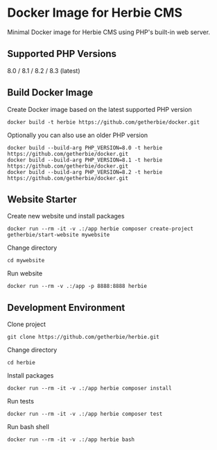 # Docker Image for Herbie CMS

Minimal Docker image for Herbie CMS using PHP's built-in web server.

## Supported PHP Versions

8.0 / 8.1 / 8.2 / 8.3 (latest)

## Build Docker Image

Create Docker image based on the latest supported PHP version

    docker build -t herbie https://github.com/getherbie/docker.git

Optionally you can also use an older PHP version

    docker build --build-arg PHP_VERSION=8.0 -t herbie https://github.com/getherbie/docker.git
    docker build --build-arg PHP_VERSION=8.1 -t herbie https://github.com/getherbie/docker.git
    docker build --build-arg PHP_VERSION=8.2 -t herbie https://github.com/getherbie/docker.git

## Website Starter

Create new website und install packages

    docker run --rm -it -v .:/app herbie composer create-project getherbie/start-website mywebsite

Change directory

    cd mywebsite

Run website

    docker run --rm -v .:/app -p 8888:8888 herbie

## Development Environment

Clone project

    git clone https://github.com/getherbie/herbie.git

Change directory

    cd herbie

Install packages

    docker run --rm -it -v .:/app herbie composer install

Run tests

    docker run --rm -it -v .:/app herbie composer test

Run bash shell

    docker run --rm -it -v .:/app herbie bash
